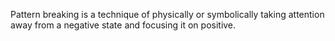 Pattern breaking is a technique of physically or symbolically taking attention away from a negative state and focusing it on positive.